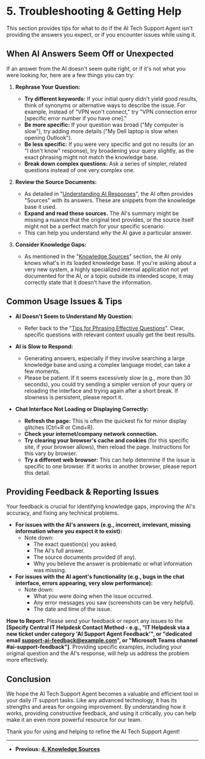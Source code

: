 # 5. Troubleshooting & Getting Help

This section provides tips for what to do if the AI Tech Support Agent isn't providing the answers you expect, or if you encounter issues while using it.

## When AI Answers Seem Off or Unexpected

If an answer from the AI doesn't seem quite right, or if it's not what you were looking for, here are a few things you can try:

1.  **Rephrase Your Question:**
    *   **Try different keywords:** If your initial query didn't yield good results, think of synonyms or alternative ways to describe the issue. For example, instead of "VPN won't connect," try "VPN connection error [specific error number if you have one]."
    *   **Be more specific:** If your question was broad ("My computer is slow"), try adding more details ("My Dell laptop is slow when opening Outlook").
    *   **Be less specific:** If you were very specific and got no results (or an "I don't know" response), try broadening your query slightly, as the exact phrasing might not match the knowledge base.
    *   **Break down complex questions:** Ask a series of simpler, related questions instead of one very complex one.

2.  **Review the Source Documents:**
    *   As detailed in "[Understanding AI Responses](./03_understanding_ai_responses.md)", the AI often provides "Sources" with its answers. These are snippets from the knowledge base it used.
    *   **Expand and read these sources.** The AI's summary might be missing a nuance that the original text provides, or the source itself might not be a perfect match for your specific scenario.
    *   This can help you understand *why* the AI gave a particular answer.

3.  **Consider Knowledge Gaps:**
    *   As mentioned in the "[Knowledge Sources](./04_knowledge_sources.md)" section, the AI only knows what's in its loaded knowledge base. If you're asking about a very new system, a highly specialized internal application not yet documented for the AI, or a topic outside its intended scope, it may correctly state that it doesn't have the information.

## Common Usage Issues & Tips

*   **AI Doesn't Seem to Understand My Question:**
    *   Refer back to the "[Tips for Phrasing Effective Questions](./02_using_the_chat_interface.md#tips-for-phrasing-effective-questions)". Clear, specific questions with relevant context usually get the best results.

*   **AI is Slow to Respond:**
    *   Generating answers, especially if they involve searching a large knowledge base and using a complex language model, can take a few moments.
    *   Please be patient. If it seems excessively slow (e.g., more than 30 seconds), you could try sending a simpler version of your query or reloading the interface and trying again after a short break. If slowness is persistent, please report it.

*   **Chat Interface Not Loading or Displaying Correctly:**
    *   **Refresh the page:** This is often the quickest fix for minor display glitches (Ctrl+R or Cmd+R).
    *   **Check your internet/company network connection.**
    *   **Try clearing your browser's cache and cookies** (for this specific site, if your browser allows), then reload the page. Instructions for this vary by browser.
    *   **Try a different web browser:** This can help determine if the issue is specific to one browser. If it works in another browser, please report this detail.

## Providing Feedback & Reporting Issues

Your feedback is crucial for identifying knowledge gaps, improving the AI's accuracy, and fixing any technical problems.

*   **For issues with the AI's answers (e.g., incorrect, irrelevant, missing information where you expect it to exist):**
    *   Note down:
        *   The exact question(s) you asked.
        *   The AI's full answer.
        *   The source documents provided (if any).
        *   Why you believe the answer is problematic or what information was missing.
*   **For issues with the AI agent's functionality (e.g., bugs in the chat interface, errors appearing, very slow performance):**
    *   Note down:
        *   What you were doing when the issue occurred.
        *   Any error messages you saw (screenshots can be very helpful).
        *   The date and time of the issue.

**How to Report:**
Please send your feedback or report any issues to the **[Specify Central IT Helpdesk Contact Method - e.g., "IT Helpdesk via a new ticket under category 'AI Support Agent Feedback'", or "dedicated email support-ai-feedback@example.com", or "Microsoft Teams channel #ai-support-feedback"]**. Providing specific examples, including your original question and the AI's response, will help us address the problem more effectively.

## Conclusion

We hope the AI Tech Support Agent becomes a valuable and efficient tool in your daily IT support tasks. Like any advanced technology, it has its strengths and areas for ongoing improvement. By understanding how it works, providing constructive feedback, and using it critically, you can help make it an even more powerful resource for our team.

Thank you for using and helping to refine the AI Tech Support Agent!

---
*   **Previous: [4. Knowledge Sources](./04_knowledge_sources.md)**
